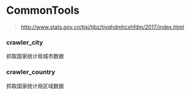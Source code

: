 # CommonTools
> http://www.stats.gov.cn/tjsj/tjbz/tjyqhdmhcxhfdm/2017/index.html

### crawler_city
抓取国家统计局城市数据

### crawler_country
抓取国家统计局区域数据
